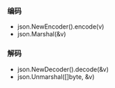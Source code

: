 ### 编码
- json.NewEncoder(<Writer>).encode(v)
- json.Marshal(&v)
### 解码
- json.NewDecoder(<Reader>).decode(&v)
- json.Unmarshal([]byte, &v)
